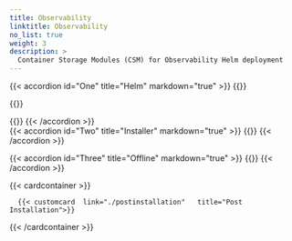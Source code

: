 ```yaml
---
title: Observability
linktitle: Observability 
no_list: true 
weight: 3
description: >
  Container Storage Modules (CSM) for Observability Helm deployment
--- 
```


{{< accordion id="One" title="Helm" markdown="true" >}} 
{{<include file="content/docs/getting-started/installation/helm/modules/observability/deployment/installation.md" suffix="1">}} 

{{<include file="content/docs/getting-started/installation/helm/modules/observability/deployment/driver/powerstore.md" suffix="2">}} 

{{<include file="content/docs/getting-started/installation/helm/modules/observability/deployment/configuration/configuration.md" hideIds="1,2,3,4,6,7" suffix="3">}} 
{{< /accordion >}}
<br> 
{{< accordion id="Two" title="Installer" markdown="true" >}} 
{{<include file="content/docs/getting-started/installation/helm/modules/observability/installer.md" suffix="4">}}
{{< /accordion >}}  

{{< accordion id="Three" title="Offline" markdown="true" >}} 
{{<include file="content/docs/getting-started/installation/offline/observability.md" hideIds="1,3,4,5,6,7" suffix="5" Var="powerstore">}}
{{< /accordion >}}



{{< cardcontainer >}}

      {{< customcard  link="./postinstallation"   title="Post Installation">}} 

{{< /cardcontainer >}}
